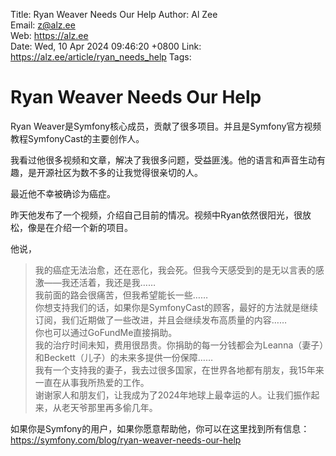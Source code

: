 Title:  Ryan Weaver Needs Our Help
Author: Al Zee  
Email:  z@alz.ee  
Web:    https://alz.ee  
Date:   Wed, 10 Apr 2024 09:46:20 +0800
Link:   https://alz.ee/article/ryan_needs_help
Tags:   

# Ryan Weaver Needs Our Help
Ryan Weaver是Symfony核心成员，贡献了很多项目。并且是Symfony官方视频教程SymfonyCast的主要创作人。  

我看过他很多视频和文章，解决了我很多问题，受益匪浅。他的语言和声音生动有趣，是开源社区为数不多的让我觉得很亲切的人。

最近他不幸被确诊为癌症。  

昨天他发布了一个视频，介绍自己目前的情况。视频中Ryan依然很阳光，很放松，像是在介绍一个新的项目。  

他说，
> 我的癌症无法治愈，还在恶化，我会死。但我今天感受到的是无以言表的感激——我还活着，我还是我……  
> 我前面的路会很痛苦，但我希望能长一些……   
> 你想支持我们的话，如果你是SymfonyCast的顾客，最好的方法就是继续订阅，我们近期做了一些改进，并且会继续发布高质量的内容……  
> 你也可以通过GoFundMe直接捐助。  
> 我的治疗时间未知，费用很昂贵。你捐助的每一分钱都会为Leanna（妻子）和Beckett（儿子）的未来多提供一份保障……  
> 我有一个支持我的妻子，我去过很多国家，在世界各地都有朋友，我15年来一直在从事我所热爱的工作。  
> 谢谢家人和朋友们，让我成为了2024年地球上最幸运的人。让我们振作起来，从老天爷那里再多偷几年。

如果你是Symfony的用户，如果你愿意帮助他，你可以在这里找到所有信息：https://symfony.com/blog/ryan-weaver-needs-our-help
